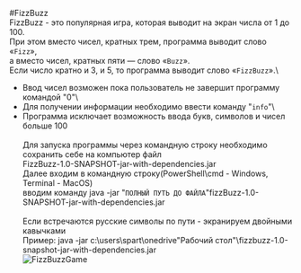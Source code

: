 #FizzBuzz\
FizzBuzz - это популярная игра, которая выводит на экран числа от 1 до 100.\
При этом вместо чисел, кратных трем, программа выводит слово «`Fizz`»,\
а вместо чисел, кратных пяти — слово «`Buzz`».\
Если число кратно и 3, и 5, то программа выводит слово «`FizzBuzz`».\
* Ввод чисел возможен пока пользователь не завершит программу командой "0"\
* Для получении информации необходимо ввести команду "`info`"\
* Программа исключает возможность ввода букв, символов и чисел больше 100\
\
Для запуска программы через командную строку необходимо сохранить себе на компьютер файл\
FizzBuzz-1.0-SNAPSHOT-jar-with-dependencies.jar\
Далее входим в командную строку(PowerShell\cmd - Windows, Terminal - MacOS)\
вводим команду java -jar "`ПОЛНЫЙ ПУТЬ ДО ФАЙЛА`"fizzBuzz-1.0-SNAPSHOT-jar-with-dependencies.jar\
\
Если встречаются русские символы по пути - экранируем двойными кавычками\
Пример: java -jar c:\users\spart\onedrive\"Рабочий стол"\fizzbuzz-1.0-snapshot-jar-with-dependencies.jar\
![FizzBuzzGame](https://user-images.githubusercontent.com/83313585/177057645-bd3071f1-ac2f-4bd8-bb44-936c41ee000a.png)
